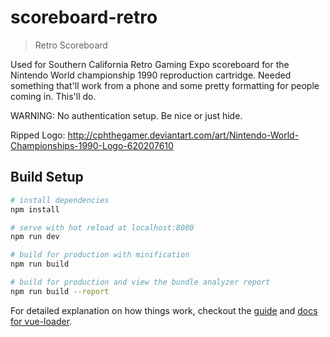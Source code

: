 # scoreboard-retro

> Retro Scoreboard

Used for Southern California Retro Gaming Expo scoreboard for the Nintendo World
championship 1990 reproduction cartridge. Needed something that'll work from
a phone and some pretty formatting for people coming in. This'll do.

WARNING: No authentication setup. Be nice or just hide.

Ripped Logo: http://cphthegamer.deviantart.com/art/Nintendo-World-Championships-1990-Logo-620207610

## Build Setup

``` bash
# install dependencies
npm install

# serve with hot reload at localhost:8080
npm run dev

# build for production with minification
npm run build

# build for production and view the bundle analyzer report
npm run build --report
```

For detailed explanation on how things work, checkout the [guide](http://vuejs-templates.github.io/webpack/) and [docs for vue-loader](http://vuejs.github.io/vue-loader).
